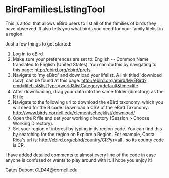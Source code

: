 # BirdFamiliesListingTool
This is a tool that allows eBird users to list all of the families of birds they have observed. It also tells you what birds you need for your family lifelist in a region. 

Just a few things to get started:
1) Log in to eBird 
2) Make sure your preferences are set to: English -- Common Name translated to English (United States). You can do this by navigating to this page: http://ebird.org/ebird/prefs
3) Navigate to 'my eBird' and download your lifelist. A link titled 'download (csv)' can be found at this page: http://ebird.org/ebird/MyEBird?cmd=lifeList&listType=world&listCategory=default&time=life
4) After downloading, drag your data into the same folder (directory) as the R file.
5) Navigate to the following url to download the eBird taxonomy, which you will need for the R code. Download a CSV of the eBird Taxonomy: http://www.birds.cornell.edu/clementschecklist/download/
6) Open the R file and set your working directory (Session > Choose Working Directory).
7) Set your region of interest by typing in its region code. You can find this by searching for the region on Explore a Region. For example, Costa Rica's url is: http://ebird.org/ebird/country/CR?yr=all , so its county code is CR.

I have added detailed comments to almost every line of the code in case anyone is confused or wants to play around with it.
I hope you enjoy it!

Gates Dupont
GLD44@cornell.edu
